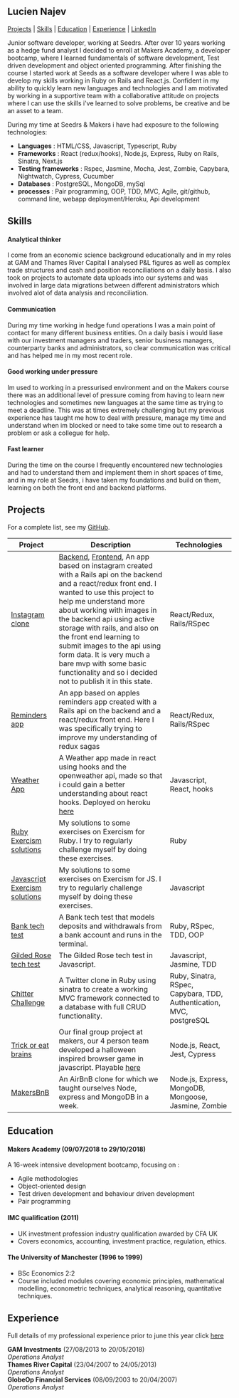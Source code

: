 ## Lucien Najev

[Projects](#projects) | [Skills](#skills) | [Education](#education) | [Experience](#experience) | [LinkedIn](https://www.linkedin.com/in/lucien-najev-a012a876)

Junior software developer, working at Seedrs. After over 10 years working as a hedge fund analyst I decided to enroll at Makers Academy, a developer bootcamp, where I learned fundamentals of software development, Test driven development and object oriented programming. After finishing the course I started work at Seeds as a software developer where I was able to develop my skills working in Ruby on Rails and React.js. Confident in my ability to quickly learn new languages and technologies and I am motivated by working in a supportive team with a collaborative attitude on projects where I can use the skills i've learned to solve problems, be creative and be an asset to a team.

During my time at Seedrs & Makers i have had exposure to the following technologies:

- **Languages** : HTML/CSS, Javascript, Typescript, Ruby
- **Frameworks** : React (redux/hooks), Node.js, Express, Ruby on Rails, Sinatra, Next.js
- **Testing frameworks** : Rspec, Jasmine, Mocha, Jest, Zombie, Capybara, Nightwatch, Cypress, Cucumber
- **Databases** : PostgreSQL, MongoDB, mySql
- **processes** : Pair programming, OOP, TDD, MVC, Agile, git/github, command line, webapp deployment/Heroku, Api development

## Skills

#### Analytical thinker
I come from an economic science background educationally and in my roles at GAM and Thames River Capital I analysed P&L figures as well as complex trade structures and cash and position reconciliations on a daily basis. I also took on projects to automate data uploads into our systems and was involved in large data migrations between different administrators which involved alot of data analysis and reconciliation.
#### Communication
During my time working in hedge fund operations I was a main point of contact for many different business entities. On a daily basis i would liase with our investment managers and traders, senior business managers, counterparty banks and administrators, so clear communication was critical and has helped me in my most recent role.
#### Good working under pressure
Im used to working in a pressurised environment and on the Makers course there was an additional level of pressure coming from having to learn new technologies and sometimes new languages at the same time as trying to meet a deadline. This was at times extremely challenging but my previous experience has taught me how to deal with pressure, manage my time and understand when im blocked or need to take some time out to research a problem or ask a collegue for help.
#### Fast learner
During the time on the course I frequently encountered new technologies and had to understand them and implement them in short spaces of time, and in my role at Seedrs, i have taken my foundations and build on them, learning on both the front end and backend platforms.

## Projects

For a complete list, see my [GitHub](https://github.com/Lucx14?tab=repositories).

| Project   | Description | Technologies |
|---        |---         |---           |
| [Instagram clone](https://github.com/Lucx14/insta-clone-backend) | [Backend](https://github.com/Lucx14/insta-clone-backend), [Frontend](https://github.com/Lucx14/insta-clone-frontend), An app based on instagram created with a Rails api on the backend and a react/redux front end. I wanted to use this project to help me understand more about working with images in the backend api using active storage with rails, and also on the front end learning to submit images to the api using form data. It is very much a bare mvp with some basic functionality and so i decided not to publish it in this state. | React/Redux, Rails/RSpec |
| [Reminders app](https://inspiring-wing-fb8f5e.netlify.app) | An app based on apples reminders app created with a Rails api on the backend and a react/redux front end. Here I was specifically trying to improve my understanding of redux sagas | React/Redux, Rails/RSpec |
| [Weather App](https://github.com/Lucx14/weather-app) | A Weather app made in react using hooks and the openweather api, made so that i could gain a better understanding about react hooks. Deployed on heroku [here](https://xenodochial-mccarthy-cc42d0.netlify.app/) | Javascript, React, hooks |
| [Ruby Exercism solutions](https://github.com/Lucx14/Exercism-Ruby) | My solutions to some exercises on Exercism for Ruby. I try to regularly challenge myself by doing these exercises. | Ruby |
| [Javascript Exercism solutions](https://github.com/Lucx14/Exercism-Javascript) | My solutions to some exercises on Exercism for JS. I try to regularly challenge myself by doing these exercises. | Javascript |
| [Bank tech test](https://github.com/Lucx14/bank-tech-test) | A Bank tech test that models deposits and withdrawals from a bank account and runs in the terminal. | Ruby, RSpec, TDD, OOP |
|[Gilded Rose tech test](https://github.com/Lucx14/GildedRose-Refactoring-Kata)| The Gilded Rose tech test in Javascript. | Javascript, Jasmine, TDD|
| [Chitter Challenge](https://github.com/Lucx14/chitter-challenge) | A Twitter clone in Ruby using sinatra to create a working MVC framework connected to a database with full CRUD functionality. | Ruby, Sinatra, RSpec, Capybara, TDD, Authentication, MVC, postgreSQL |
| [Trick or eat brains](https://github.com/Lucx14/zombie-infection) | Our final group project at makers, our 4 person team developed a halloween inspired browser game in javascript. Playable [here](https://trick-or-eat-brains.herokuapp.com/) | Node.js, React, Jest, Cypress |
| [MakersBnB](https://github.com/Lucx14/makersBNB) | An AirBnB clone for which we taught ourselves Node, express and MongoDB in a week. | Node.js, Express, MongoDB, Mongoose, Jasmine, Zombie |

## Education

#### Makers Academy (09/07/2018 to 29/10/2018)

A 16-week intensive development bootcamp, focusing on :

- Agile methodologies
- Object-oriented design
- Test driven development and behaviour driven development
- Pair programming

#### IMC qualification (2011)
- UK investment profession industry qualification awarded by CFA UK
- Covers economics, accounting, investment practice, regulation, ethics.

#### The University of Manchester (1996 to 1999)

- BSc Economics 2:2
- Course included modules covering economic principles, mathematical modelling, econometric techniques, analytical reasoning, quantitative techniques.

## Experience

Full details of my professional experience prior to june this year click [here](https://www.linkedin.com/in/lucien-najev-a012a876)

**GAM Investments** (27/08/2013 to 20/05/2018)    
*Operations Analyst*  
**Thames River Capital** (23/04/2007 to 24/05/2013)   
*Operations Analyst*  
**GlobeOp Financial Services** (08/09/2003 to 20/04/2007)   
*Operations Analyst*  

